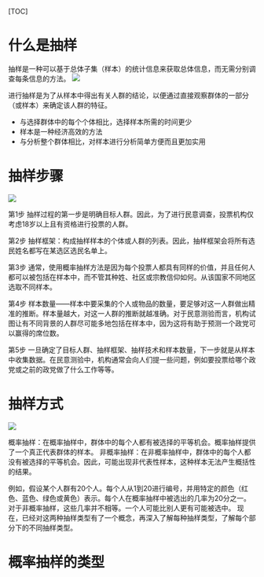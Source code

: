 [TOC]

# 什么是抽样
抽样是一种可以基于总体子集（样本）的统计信息来获取总体信息，而无需分别调查每条信息的方法。
![](https://gitee.com/caijingquan/imagebed/raw/master/1608281025_20201218104036046_27542.png)

进行抽样是为了从样本中得出有关人群的结论，以便通过直接观察群体的一部分（或样本）来确定该人群的特征。
+ 与选择群体中的每个个体相比，选择样本所需的时间更少
+ 样本是一种经济高效的方法
+ 与分析整个群体相比，对样本进行分析简单方便而且更加实用

# 抽样步骤
![](https://gitee.com/caijingquan/imagebed/raw/master/1608281027_20201218110226164_11501.png)

第1步
抽样过程的第一步是明确目标人群。因此，为了进行民意调查，投票机构仅考虑18岁以上且有资格进行投票的人群。

第2步
抽样框架：构成抽样样本的个体或人群的列表。因此，抽样框架会将所有选民姓名都写在某选区选民名单上。

第3步
通常，使用概率抽样方法是因为每个投票人都具有同样的价值，并且任何人都可以被包括在样本中，而不管其种姓、社区或宗教信仰如何。从该国家不同地区选取不同样本。

第4步
样本数量——样本中要采集的个人或物品的数量，要足够对这一人群做出精准的推断。样本量越大，对这一人群的推断就越准确。对于民意测验而言，机构试图让有不同背景的人群尽可能多地包括在样本中，因为这将有助于预测一个政党可以赢得的席位数。

第5步
一旦确定了目标人群、抽样框架、抽样技术和样本数量，下一步就是从样本中收集数据。在民意测验中，机构通常会向人们提一些问题，例如要投票给哪个政党或之前的政党做了什么工作等等。

# 抽样方式
![](https://gitee.com/caijingquan/imagebed/raw/master/1608281027_20201218110936147_11618.png)

概率抽样：在概率抽样中，群体中的每个人都有被选择的平等机会。概率抽样提供了一个真正代表群体的样本。
非概率抽样：在非概率抽样中，群体中的每个人都没有被选择的平等机会。因此，可能出现非代表性样本，这种样本无法产生概括性的结果。

例如，假设某个人群有20个人。每个人从1到20进行编号，并用特定的颜色（红色、蓝色、绿色或黄色）表示。每个人在概率抽样中被选出的几率为20分之一。对于非概率抽样，这些几率并不相等。一个人可能比别人更有可能被选中。
现在，已经对这两种抽样类型有了一个概念，再深入了解每种抽样类型，了解每个部分下的不同抽样类型。

# 概率抽样的类型

